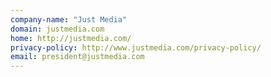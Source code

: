 ```yaml
---
company-name: "Just Media"
domain: justmedia.com
home: http://justmedia.com/
privacy-policy: http://www.justmedia.com/privacy-policy/
email: president@justmedia.com
---
```




